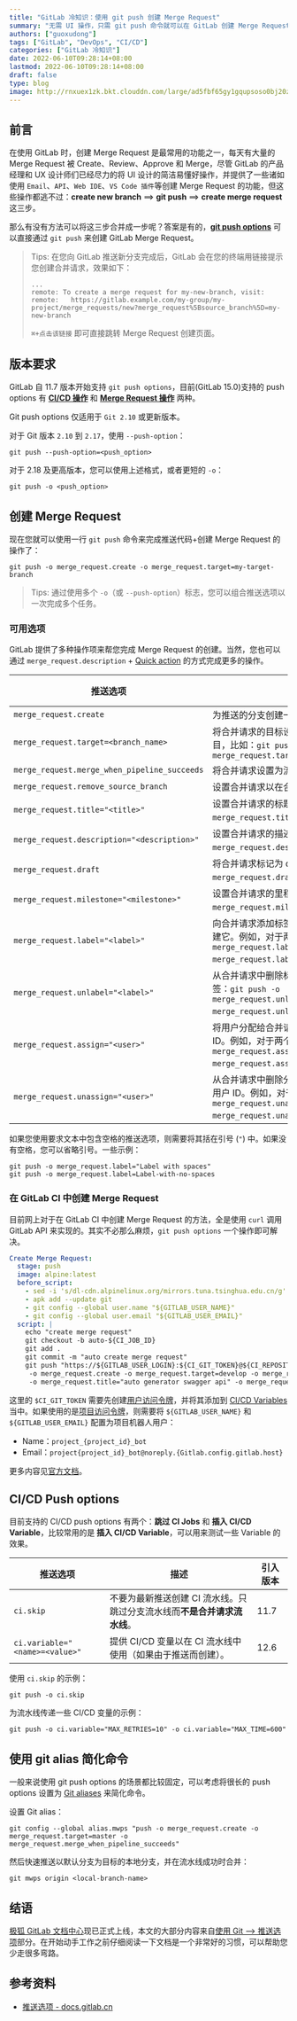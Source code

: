 ```yaml
---
title: "GitLab 冷知识：使用 git push 创建 Merge Request"
summary: "无需 UI 操作，只需 git push 命令就可以在 GitLab 创建 Merge Request"
authors: ["guoxudong"]
tags: ["GitLab", "DevOps", "CI/CD"]
categories: ["GitLab 冷知识"]
date: 2022-06-10T09:28:14+08:00
lastmod: 2022-06-10T09:28:14+08:00
draft: false
type: blog
image: http://rnxuex1zk.bkt.clouddn.com/large/ad5fbf65gy1gqupsoso0bj20zk0f4q3w.jpg
---
```

## 前言

在使用 GitLab 时，创建 Merge Request 是最常用的功能之一，每天有大量的 Merge Request 被 Create、Review、Approve 和 Merge，尽管 GitLab 的产品经理和 UX 设计师们已经尽力的将 UI 设计的简洁易懂好操作，并提供了一些诸如使用 `Email`、`API`、`Web IDE`、`VS Code 插件`等创建 Merge Request 的功能，但这些操作都逃不过：**create new branch** ==> **git push** ==> **create merge request** 这三步。

那么有没有方法可以将这三步合并成一步呢？答案是有的，**[git push options](https://git-scm.com/docs/git-push#Documentation/git-push.txt--oltoptiongt)** 可以直接通过 `git push` 来创建 GitLab Merge Request。

> Tips:
> 在您向 GitLab 推送新分支完成后，GitLab 会在您的终端用链接提示您创建合并请求，效果如下：
> ```shell
>...
>remote: To create a merge request for my-new-branch, visit:
>remote:   https://gitlab.example.com/my-group/my-project/merge_requests/new?merge_request%5Bsource_branch%5D=my-new-branch 
>```
> `⌘+点击该链接` 即可直接跳转 Merge Request 创建页面。

## 版本要求
<!-- markdown-link-check-disable-next-line -->
GitLab 自 11.7 版本开始支持 `git push options`，目前(GitLab 15.0)支持的 push options 有 **[CI/CD 操作](#cicd-push-options)** 和 **[Merge Request 操作](#创建-merge-request)** 两种。

Git push options 仅适用于 `Git 2.10` 或更新版本。

对于 Git 版本 `2.10` 到 `2.17`，使用 `--push-option`：

```shell
git push --push-option=<push_option>
```

对于 2.18 及更高版本，您可以使用上述格式，或者更短的 `-o`：

```shell
git push -o <push_option>
```

## 创建 Merge Request

现在您就可以使用一行 `git push` 命令来完成推送代码+创建 Merge Request 的操作了：

```shell
git push -o merge_request.create -o merge_request.target=my-target-branch
```

> Tips: 通过使用多个 `-o`（或 `--push-option`）标志，您可以组合推送选项以一次完成多个任务。

### 可用选项

GitLab 提供了多种操作项来帮您完成 Merge Request 的创建。当然，您也可以通过 `merge_request.description` + [Quick action](../gitlab-quick-actions/) 的方式完成更多的操作。 

| 推送选项                                  | 描述                                                                                                     | 引入版本 |
| -------------------------------------------- | --------------------------------------------------------------------------------------------------------------- | --------------------- |
| `merge_request.create`                       | 为推送的分支创建一个新的合并请求。                                                               | 11.10 |
| `merge_request.target=<branch_name>`         | 将合并请求的目标设置为特定分支，或上游项目，比如：`git push -o merge_request.target=project_path/branch`                                                     | 11.10 |
| `merge_request.merge_when_pipeline_succeeds` | 将合并请求设置为流水线成功时合并。    | 11.10 |
| `merge_request.remove_source_branch`         | 设置合并请求以在合并时删除源分支。                                             | 12.2          |
| `merge_request.title="<title>"`              | 设置合并请求的标题。例如：`git push -o merge_request.title="我想要的标题"`。                   | 12.2          |
| `merge_request.description="<description>"`  | 设置合并请求的描述。例如：`git push -o merge_request.description="我想要的描述"`。 | 12.2         |
| `merge_request.draft`                        | 将合并请求标记为 draft。例如：`git push -o merge_request.draft`。                                      | 15.0          |
| `merge_request.milestone="<milestone>"`      | 设置合并请求的里程碑。例如：`git push -o merge_request.milestone="3.0"`。                        | 14.1       |
| `merge_request.label="<label>"`              | 向合并请求添加标签。如果标签不存在，则创建它。例如，对于两个标签：`git push -o merge_request.label="label1" -o merge_request.label="label2"`。 | 12.3 |
| `merge_request.unlabel="<label>"`            | 从合并请求中删除标签。例如，对于两个标签：`git push -o merge_request.unlabel="label1" -o merge_request.unlabel="label2"`。 | 12.3 |
| `merge_request.assign="<user>"`              | 将用户分配给合并请求。接受用户名或用户 ID。例如，对于两个用户：`git push -o merge_request.assign="user1" -o merge_request.assign="user2"`。 | 13.10 |
| `merge_request.unassign="<user>"`            | 从合并请求中删除分配的用户。接受用户名或用户 ID。例如，对于两个用户：`git push -o merge_request.unassign="user1" -o merge_request.unassign="user2"`。 | 13.10 |

如果您使用要求文本中包含空格的推送选项，则需要将其括在引号 (`"`) 中。如果没有空格，您可以省略引号。一些示例：

```shell
git push -o merge_request.label="Label with spaces"
git push -o merge_request.label=Label-with-no-spaces
```

### 在 GitLab CI 中创建 Merge Request

目前网上对于在 GitLab CI 中创建 Merge Request 的方法，全是使用 `curl` 调用 GitLab API 来实现的。其实不必那么麻烦，`git push options` 一个操作即可解决。

```yaml
Create Merge Request:
  stage: push
  image: alpine:latest
  before_script:
    - sed -i 's/dl-cdn.alpinelinux.org/mirrors.tuna.tsinghua.edu.cn/g' /etc/apk/repositories
    - apk add --update git
    - git config --global user.name "${GITLAB_USER_NAME}"
    - git config --global user.email "${GITLAB_USER_EMAIL}"
  script: |    
    echo "create merge request"
    git checkout -b auto-${CI_JOB_ID}
    git add .
    git commit -m "auto create merge request"
    git push "https://${GITLAB_USER_LOGIN}:${CI_GIT_TOKEN}@${CI_REPOSITORY_URL#*@}" "HEAD:auto-${CI_JOB_ID}" \
     -o merge_request.create -o merge_request.target=develop -o merge_request.remove_source_branch \
     -o merge_request.title="auto generator swagger api" -o merge_request.label="auto-generation" -o merge_request.assign="qk44077907"
```

这里的 `$CI_GIT_TOKEN` 需要先创建[用户访问令牌](https://jihulab.com/-/profile/personal_access_tokens)，并将其添加到 [CI/CD Variables](https://docs.gitlab.cn/jh/ci/variables) 当中。如果使用的是[项目访问令牌](https://docs.gitlab.cn/jh/user/project/settings/project_access_tokens.html)，则需要将 `${GITLAB_USER_NAME}` 和 `${GITLAB_USER_EMAIL}` 配置为项目机器人用户：

- Name：`project_{project_id}_bot`
- Email：`project{project_id}_bot@noreply.{Gitlab.config.gitlab.host}`
<!-- markdown-link-check-disable-next-line -->
更多内容见[官方文档](https://docs.gitlab.cn/jh/user/project/settings/project_access_tokens.html#%E9%A1%B9%E7%9B%AE%E6%9C%BA%E5%99%A8%E4%BA%BA%E7%94%A8%E6%88%B7)。

## CI/CD Push options

目前支持的 CI/CD push options 有两个：**跳过 CI Jobs** 和 **插入 CI/CD Variable**，比较常用的是 **插入 CI/CD Variable**，可以用来测试一些 Variable 的效果。

| 推送选项                    | 描述                                                                                 | 引入版本 |
| ------------------------------ | ------------------------------------------------------------------------------------------- |---------------------- |
| `ci.skip`                      | 不要为最新推送创建 CI 流水线。只跳过分支流水线而**不是合并请求流水线**。                                            | 11.7 |
| `ci.variable="<name>=<value>"` | 提供 CI/CD 变量以在 CI 流水线中使用（如果由于推送而创建）。 | 12.6 |

使用 `ci.skip` 的示例：

```shell
git push -o ci.skip
```

为流水线传递一些 CI/CD 变量的示例：

```shell
git push -o ci.variable="MAX_RETRIES=10" -o ci.variable="MAX_TIME=600"
```

## 使用 git alias 简化命令

一般来说使用 git push options 的场景都比较固定，可以考虑将很长的 push options 设置为 [Git aliases](https://git-scm.com/book/en/v2/Git-Basics-Git-Aliases) 来简化命令。

设置 Git alias：

```shell
git config --global alias.mwps "push -o merge_request.create -o merge_request.target=master -o merge_request.merge_when_pipeline_succeeds"
```

然后快速推送以默认分支为目标的本地分支，并在流水线成功时合并：

```shell
git mwps origin <local-branch-name>
```

## 结语

[极狐 GitLab 文档中心](https://docs.gitlab.cn/)现已正式上线，本文的大部分内容来自[使用 Git --> 推送选项](https://docs.gitlab.cn/ee/user/project/push_options.html)部分。在开始动手工作之前仔细阅读一下文档是一个非常好的习惯，可以帮助您少走很多弯路。

## 参考资料

- [推送选项 - docs.gitlab.cn](https://docs.gitlab.cn/ee/user/project/push_options.html)
